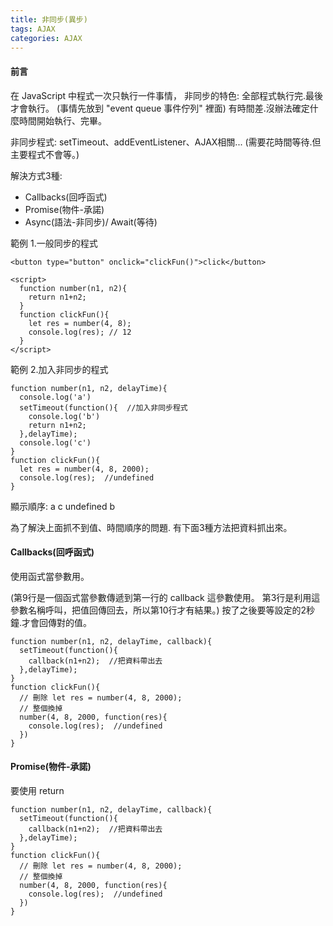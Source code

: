 ```yaml
---
title: 非同步(異步)
tags: AJAX
categories: AJAX
---
```

#### 前言
在 JavaScript 中程式一次只執行一件事情，
非同步的特色: 全部程式執行完.最後才會執行。
(事情先放到 "event queue 事件佇列" 裡面)
有時間差.沒辦法確定什麼時間開始執行、完畢。
<!--more-->
非同步程式:
setTimeout、addEventListener、AJAX相關...
(需要花時間等待.但主要程式不會等。)

解決方式3種:
- Callbacks(回呼函式)
- Promise(物件-承諾)
- Async(語法-非同步)/ Await(等待)

範例 1.一般同步的程式
```
<button type="button" onclick="clickFun()">click</button>

<script>
  function number(n1, n2){
    return n1+n2;
  }
  function clickFun(){
    let res = number(4, 8);
    console.log(res); // 12
  }
</script>
```

範例 2.加入非同步的程式
```
function number(n1, n2, delayTime){
  console.log('a')
  setTimeout(function(){  //加入非同步程式
    console.log('b')
    return n1+n2;
  },delayTime);
  console.log('c')
}
function clickFun(){
  let res = number(4, 8, 2000);
  console.log(res);  //undefined
}
```
顯示順序: a c undefined b

為了解決上面抓不到值、時間順序的問題.
有下面3種方法把資料抓出來。

#### Callbacks(回呼函式)
使用函式當參數用。

(第9行是一個函式當參數傳遞到第一行的 callback 這參數使用。
第3行是利用這參數名稱呼叫，把值回傳回去，所以第10行才有結果。)
按了之後要等設定的2秒鐘.才會回傳對的值。

```
function number(n1, n2, delayTime, callback){
  setTimeout(function(){  
    callback(n1+n2);  //把資料帶出去
  },delayTime);
}
function clickFun(){
  // 刪除 let res = number(4, 8, 2000);
  // 整個換掉  
  number(4, 8, 2000, function(res){
    console.log(res);  //undefined
  })
}
```

#### Promise(物件-承諾)
要使用 return 
```
function number(n1, n2, delayTime, callback){
  setTimeout(function(){  
    callback(n1+n2);  //把資料帶出去
  },delayTime);
}
function clickFun(){
  // 刪除 let res = number(4, 8, 2000);
  // 整個換掉  
  number(4, 8, 2000, function(res){
    console.log(res);  //undefined
  })
}
```



